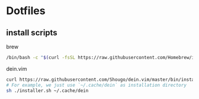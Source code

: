# Dotfiles

## install scripts
brew
```sh
/bin/bash -c "$(curl -fsSL https://raw.githubusercontent.com/Homebrew/install/HEAD/install.sh)"
```

dein.vim
```sh
curl https://raw.githubusercontent.com/Shougo/dein.vim/master/bin/installer.sh > installer.sh
# For example, we just use `~/.cache/dein` as installation directory
sh ./installer.sh ~/.cache/dein
```
